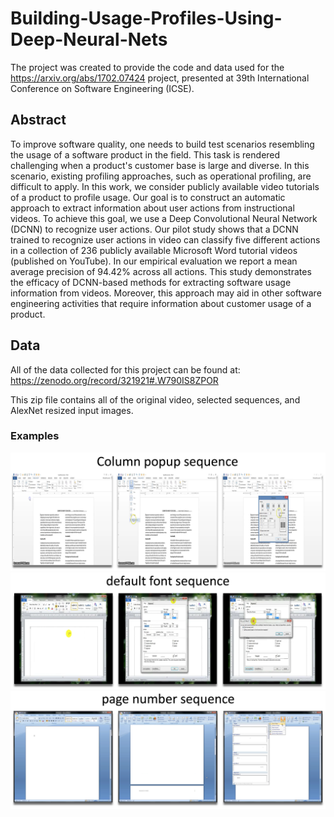# Building-Usage-Profiles-Using-Deep-Neural-Nets

 The project was created to provide the code and data used for the https://arxiv.org/abs/1702.07424 project, presented at 39th International Conference on Software Engineering (ICSE).

 ## Abstract

 To improve software quality, one needs to build test scenarios resembling the usage of a software product in the field. This task is rendered challenging when a product's customer base is large and diverse. In this scenario, existing profiling approaches, such as operational profiling, are difficult to apply. In this work, we consider publicly available video tutorials of a product to profile usage. Our goal is to construct an automatic approach to extract information about user actions from instructional videos. To achieve this goal, we use a Deep Convolutional Neural Network (DCNN) to recognize user actions. Our pilot study shows that a DCNN trained to recognize user actions in video can classify five different actions in a collection of 236 publicly available Microsoft Word tutorial videos (published on YouTube). In our empirical evaluation we report a mean average precision of 94.42% across all actions. This study demonstrates the efficacy of DCNN-based methods for extracting software usage information from videos. Moreover, this approach may aid in other software engineering activities that require information about customer usage of a product.
 
 ## Data
 
 All of the data collected for this project can be found at:
 https://zenodo.org/record/321921#.W790IS8ZPOR
 
 This zip file contains all of the original video, selected sequences, and AlexNet resized input images.
 
  ### Examples
  
  <img src="https://github.com/DCurro/Building-Usage-Profiles-Using-Deep-Neural-Nets/blob/master/github_images/column_popup.png" width="800">
  
  <img src="https://github.com/DCurro/Building-Usage-Profiles-Using-Deep-Neural-Nets/blob/master/github_images/default_font.png" width="800">
  
  <img src="https://github.com/DCurro/Building-Usage-Profiles-Using-Deep-Neural-Nets/blob/master/github_images/page_number.png" width="800">
 
